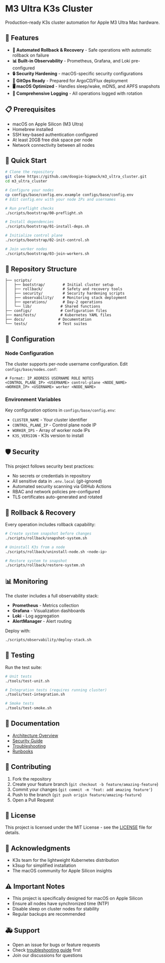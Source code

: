 # M3 Ultra K3s Cluster

Production-ready K3s cluster automation for Apple M3 Ultra Mac hardware.

## 🚀 Features

- **🔄 Automated Rollback & Recovery** - Safe operations with automatic rollback on failure
- **📊 Built-in Observability** - Prometheus, Grafana, and Loki pre-configured
- **🔒 Security Hardening** - macOS-specific security configurations
- **🎯 GitOps Ready** - Prepared for ArgoCD/Flux deployment
- **🖥️ macOS Optimized** - Handles sleep/wake, mDNS, and APFS snapshots
- **📝 Comprehensive Logging** - All operations logged with rotation

## 📋 Prerequisites

- macOS on Apple Silicon (M3 Ultra)
- Homebrew installed
- SSH key-based authentication configured
- At least 20GB free disk space per node
- Network connectivity between all nodes

## 🏃 Quick Start

```bash
# Clone the repository
git clone https://github.com/doogie-bigmack/m3_ultra_cluster.git
cd m3_ultra_cluster

# Configure your nodes
cp configs/base/config.env.example configs/base/config.env
# Edit config.env with your node IPs and usernames

# Run preflight checks
./scripts/bootstrap/00-preflight.sh

# Install dependencies
./scripts/bootstrap/01-install-deps.sh

# Initialize control plane
./scripts/bootstrap/02-init-control.sh

# Join worker nodes
./scripts/bootstrap/03-join-workers.sh
```

## 📁 Repository Structure

```
├── scripts/
│   ├── bootstrap/        # Initial cluster setup
│   ├── rollback/         # Safety and recovery tools
│   ├── security/         # Security hardening scripts
│   ├── observability/    # Monitoring stack deployment
│   ├── operations/       # Day-2 operations
│   └── lib/             # Shared functions
├── configs/             # Configuration files
├── manifests/           # Kubernetes YAML files
├── docs/               # Documentation
└── tests/              # Test suites
```

## 🔧 Configuration

### Node Configuration

The cluster supports per-node username configuration. Edit `configs/base/nodes.conf`:

```
# Format: IP_ADDRESS USERNAME ROLE NOTES
<CONTROL_PLANE_IP> <USERNAME> control-plane <NODE_NAME>
<WORKER_IP> <USERNAME> worker <NODE_NAME>
```

### Environment Variables

Key configuration options in `configs/base/config.env`:

- `CLUSTER_NAME` - Your cluster identifier
- `CONTROL_PLANE_IP` - Control plane node IP
- `WORKER_IPS` - Array of worker node IPs
- `K3S_VERSION` - K3s version to install

## 🛡️ Security

This project follows security best practices:

- No secrets or credentials in repository
- All sensitive data in `.env.local` (git-ignored)
- Automated security scanning via GitHub Actions
- RBAC and network policies pre-configured
- TLS certificates auto-generated and rotated

## 🔄 Rollback & Recovery

Every operation includes rollback capability:

```bash
# Create system snapshot before changes
./scripts/rollback/snapshot-system.sh

# Uninstall K3s from a node
./scripts/rollback/uninstall-node.sh <node-ip>

# Restore system to snapshot
./scripts/rollback/restore-system.sh
```

## 📊 Monitoring

The cluster includes a full observability stack:

- **Prometheus** - Metrics collection
- **Grafana** - Visualization dashboards  
- **Loki** - Log aggregation
- **AlertManager** - Alert routing

Deploy with:
```bash
./scripts/observability/deploy-stack.sh
```

## 🧪 Testing

Run the test suite:

```bash
# Unit tests
./tools/test-unit.sh

# Integration tests (requires running cluster)
./tools/test-integration.sh

# Smoke tests
./tools/test-smoke.sh
```

## 📖 Documentation

- [Architecture Overview](docs/architecture.md)
- [Security Guide](docs/security.md)
- [Troubleshooting](docs/troubleshooting.md)
- [Runbooks](docs/runbooks/)

## 🤝 Contributing

1. Fork the repository
2. Create your feature branch (`git checkout -b feature/amazing-feature`)
3. Commit your changes (`git commit -m 'feat: add amazing feature'`)
4. Push to the branch (`git push origin feature/amazing-feature`)
5. Open a Pull Request

## 📝 License

This project is licensed under the MIT License - see the [LICENSE](LICENSE) file for details.

## 🙏 Acknowledgments

- K3s team for the lightweight Kubernetes distribution
- k3sup for simplified installation
- The macOS community for Apple Silicon insights

## ⚠️ Important Notes

- This project is specifically designed for macOS on Apple Silicon
- Ensure all nodes have synchronized time (NTP)
- Disable sleep on cluster nodes for stability
- Regular backups are recommended

## 🚑 Support

- Open an issue for bugs or feature requests
- Check [troubleshooting guide](docs/troubleshooting.md) first
- Join our discussions for questions